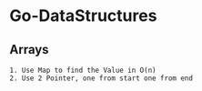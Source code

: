 # Go-DataStructures
## Arrays
    1. Use Map to find the Value in O(n)
    2. Use 2 Pointer, one from start one from end